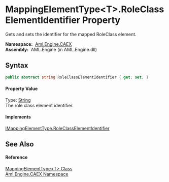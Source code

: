 MappingElementType&lt;T>.RoleClassElementIdentifier Property
============================================================
Gets and sets the identifier for the mapped RoleClass element.

  **Namespace:**  [Aml.Engine.CAEX][1]  
  **Assembly:**  AML.Engine (in AML.Engine.dll)

Syntax
------

```csharp
public abstract string RoleClassElementIdentifier { get; set; }
```

#### Property Value
Type: [String][2]  
 The role class element identifier. 
#### Implements
[IMappingElementType.RoleClassElementIdentifier][3]  


See Also
--------

#### Reference
[MappingElementType&lt;T> Class][4]  
[Aml.Engine.CAEX Namespace][1]  

[1]: ../README.md
[2]: https://docs.microsoft.com/dotnet/api/system.string
[3]: ../IMappingElementType/RoleClassElementIdentifier.md
[4]: README.md
[5]: https://www.automationml.org
[6]: ../../icons/logoShade.png